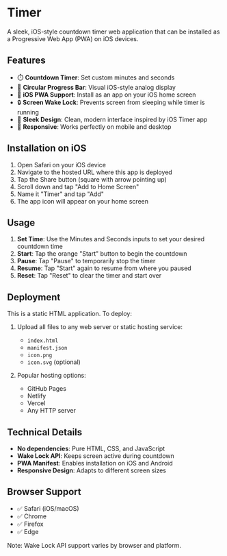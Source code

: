 # Timer

A sleek, iOS-style countdown timer web application that can be installed as a Progressive Web App (PWA) on iOS devices.

## Features

- ⏱️ **Countdown Timer**: Set custom minutes and seconds
- 🔄 **Circular Progress Bar**: Visual iOS-style analog display
- 📱 **iOS PWA Support**: Install as an app on your iOS home screen
- 🔒 **Screen Wake Lock**: Prevents screen from sleeping while timer is running
- 🎨 **Sleek Design**: Clean, modern interface inspired by iOS Timer app
- 📱 **Responsive**: Works perfectly on mobile and desktop

## Installation on iOS

1. Open Safari on your iOS device
2. Navigate to the hosted URL where this app is deployed
3. Tap the Share button (square with arrow pointing up)
4. Scroll down and tap "Add to Home Screen"
5. Name it "Timer" and tap "Add"
6. The app icon will appear on your home screen

## Usage

1. **Set Time**: Use the Minutes and Seconds inputs to set your desired countdown time
2. **Start**: Tap the orange "Start" button to begin the countdown
3. **Pause**: Tap "Pause" to temporarily stop the timer
4. **Resume**: Tap "Start" again to resume from where you paused
5. **Reset**: Tap "Reset" to clear the timer and start over

## Deployment

This is a static HTML application. To deploy:

1. Upload all files to any web server or static hosting service:
   - `index.html`
   - `manifest.json`
   - `icon.png`
   - `icon.svg` (optional)

2. Popular hosting options:
   - GitHub Pages
   - Netlify
   - Vercel
   - Any HTTP server

## Technical Details

- **No dependencies**: Pure HTML, CSS, and JavaScript
- **Wake Lock API**: Keeps screen active during countdown
- **PWA Manifest**: Enables installation on iOS and Android
- **Responsive Design**: Adapts to different screen sizes

## Browser Support

- ✅ Safari (iOS/macOS)
- ✅ Chrome
- ✅ Firefox
- ✅ Edge

Note: Wake Lock API support varies by browser and platform.